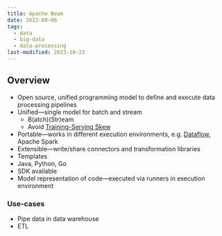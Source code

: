 ```yaml
---
title: Apache Beam
date: 2022-09-06
tags:
  - data
  - big-data
  - data-processing
last-modified: 2023-10-23
---
```


## Overview

- Open source, unified programming model to define and execute data processing pipelines
- Unified—single model for batch and stream
	- B(atch)(Str)eam
	- Avoid [Training-Serving Skew](Training-Serving%20Skew.md)
- Portable—works in different execution environments, e.g. [Dataflow](notes/Dataflow.md), Apache Spark
- Extensible—write/share connectors and transformation libraries
- Templates
- Java, Python, Go
- SDK available
- Model representation of code—executed via runners in execution environment

### Use-cases

- Pipe data in data warehouse
- ETL
